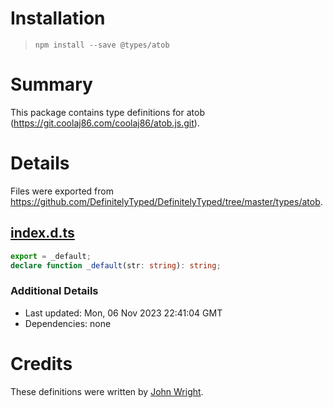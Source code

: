 # Installation
> `npm install --save @types/atob`

# Summary
This package contains type definitions for atob (https://git.coolaj86.com/coolaj86/atob.js.git).

# Details
Files were exported from https://github.com/DefinitelyTyped/DefinitelyTyped/tree/master/types/atob.
## [index.d.ts](https://github.com/DefinitelyTyped/DefinitelyTyped/tree/master/types/atob/index.d.ts)
````ts
export = _default;
declare function _default(str: string): string;

````

### Additional Details
 * Last updated: Mon, 06 Nov 2023 22:41:04 GMT
 * Dependencies: none

# Credits
These definitions were written by [John Wright](https://github.com/johngeorgewright).
